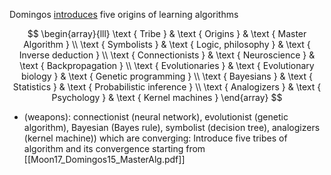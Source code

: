 Domingos [introduces](https://en.wikipedia.org/wiki/The_Master_Algorithm) five origins of learning algorithms 

$$
\begin{array}{lll}
\text { Tribe } & \text { Origins } & \text { Master Algorithm } \\
\text { Symbolists } & \text { Logic, philosophy } & \text { Inverse deduction } \\
\text { Connectionists } & \text { Neuroscience } & \text { Backpropagation } \\
\text { Evolutionaries } & \text { Evolutionary biology } & \text { Genetic programming } \\
\text { Bayesians } & \text { Statistics } & \text { Probabilistic inference } \\
\text { Analogizers } & \text { Psychology } & \text { Kernel machines }
\end{array}
$$

- (weapons): connectionist (neural network), evolutionist (genetic algorithm), Bayesian (Bayes rule), symbolist (decision tree), analogizers (kernel machine)) which are converging: Introduce five tribes of algorithm and its convergence starting from [[Moon17_Domingos15_MasterAlg.pdf]]  
 
